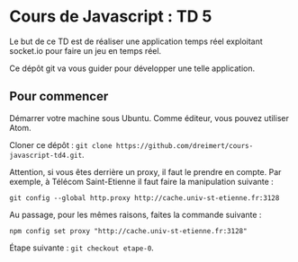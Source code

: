 # Cours de Javascript : TD 5

Le but de ce TD est de réaliser une application temps réel exploitant socket.io pour faire un jeu en temps réel.

Ce dépôt git va vous guider pour développer une telle application.

## Pour commencer

Démarrer votre machine sous Ubuntu. Comme éditeur, vous pouvez utiliser Atom.

Cloner ce dépôt : `git clone https://github.com/dreimert/cours-javascript-td4.git`.

Attention, si vous êtes derrière un proxy, il faut le prendre en compte. Par exemple, à Télécom Saint-Etienne il faut faire la manipulation suivante :

    git config --global http.proxy http://cache.univ-st-etienne.fr:3128

Au passage, pour les mêmes raisons, faites la commande suivante :

    npm config set proxy "http://cache.univ-st-etienne.fr:3128"

Étape suivante : `git checkout etape-0`.
